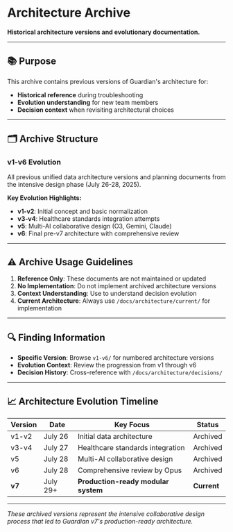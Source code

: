 # Architecture Archive

**Historical architecture versions and evolutionary documentation.**

---

## 📚 **Purpose**

This archive contains previous versions of Guardian's architecture for:
- **Historical reference** during troubleshooting
- **Evolution understanding** for new team members  
- **Decision context** when revisiting architectural choices

---

## 🗂️ **Archive Structure**

### **v1-v6 Evolution**
All previous unified data architecture versions and planning documents from the intensive design phase (July 26-28, 2025).

**Key Evolution Highlights:**
- **v1-v2**: Initial concept and basic normalization
- **v3-v4**: Healthcare standards integration attempts
- **v5**: Multi-AI collaborative design (O3, Gemini, Claude)
- **v6**: Final pre-v7 architecture with comprehensive review

---

## ⚠️ **Archive Usage Guidelines**

1. **Reference Only**: These documents are not maintained or updated
2. **No Implementation**: Do not implement archived architecture versions
3. **Context Understanding**: Use to understand decision evolution
4. **Current Architecture**: Always use `/docs/architecture/current/` for implementation

---

## 🔍 **Finding Information**

- **Specific Version**: Browse `v1-v6/` for numbered architecture versions
- **Evolution Context**: Review the progression from v1 through v6
- **Decision History**: Cross-reference with `/docs/architecture/decisions/`

---

## 📈 **Architecture Evolution Timeline**

| Version | Date | Key Focus | Status |
|---------|------|-----------|--------|
| v1-v2 | July 26 | Initial data architecture | Archived |
| v3-v4 | July 27 | Healthcare standards integration | Archived |
| v5 | July 28 | Multi-AI collaborative design | Archived |
| v6 | July 28 | Comprehensive review by Opus | Archived |
| **v7** | July 29+ | **Production-ready modular system** | **Current** |

---

*These archived versions represent the intensive collaborative design process that led to Guardian v7's production-ready architecture.*